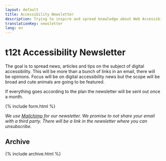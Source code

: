 ```yaml
---
layout: default
title: Accessibility Newsletter
description: Trying to inspire and spread knowledge about Web Accessibility
translationKey: newsletter
lang: en
---
```


# t12t Accessibility Newsletter

The goal is to spread news, articles and tips on the subject of digital accessibility. This will be more than a bunch of links in an email, there will be opinions. Focus will be on digital accessibility news but the scope will be broad and cute animals are going to be featured.

If everything goes according to the plan the newsletter will be sent out once a month.

{% include form.html %}

_We use [Mailchimp](https://mailchimp.com) for our newsletter. We promise to not share your email with a third party. There will be a link in the newsletter where you can unsubscribe._

## Archive

{% include archive.html %}
